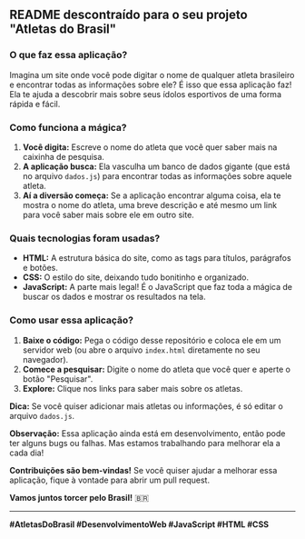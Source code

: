 ## **README descontraído para o seu projeto "Atletas do Brasil"**

### **O que faz essa aplicação?**

Imagina um site onde você pode digitar o nome de qualquer atleta brasileiro e encontrar todas as informações sobre ele? É isso que essa aplicação faz! Ela te ajuda a descobrir mais sobre seus ídolos esportivos de uma forma rápida e fácil.

### **Como funciona a mágica?**

1. **Você digita:** Escreve o nome do atleta que você quer saber mais na caixinha de pesquisa.
2. **A aplicação busca:** Ela vasculha um banco de dados gigante (que está no arquivo `dados.js`) para encontrar todas as informações sobre aquele atleta.
3. **Aí a diversão começa:** Se a aplicação encontrar alguma coisa, ela te mostra o nome do atleta, uma breve descrição e até mesmo um link para você saber mais sobre ele em outro site.

### **Quais tecnologias foram usadas?**

* **HTML:** A estrutura básica do site, como as tags para títulos, parágrafos e botões.
* **CSS:** O estilo do site, deixando tudo bonitinho e organizado.
* **JavaScript:** A parte mais legal! É o JavaScript que faz toda a mágica de buscar os dados e mostrar os resultados na tela.

### **Como usar essa aplicação?**

1. **Baixe o código:** Pega o código desse repositório e coloca ele em um servidor web (ou abre o arquivo `index.html` diretamente no seu navegador).
2. **Comece a pesquisar:** Digite o nome do atleta que você quer e aperte o botão "Pesquisar".
3. **Explore:** Clique nos links para saber mais sobre os atletas.

**Dica:** Se você quiser adicionar mais atletas ou informações, é só editar o arquivo `dados.js`.

**Observação:** Essa aplicação ainda está em desenvolvimento, então pode ter alguns bugs ou falhas. Mas estamos trabalhando para melhorar ela a cada dia!

**Contribuições são bem-vindas!** Se você quiser ajudar a melhorar essa aplicação, fique à vontade para abrir um pull request. 

**Vamos juntos torcer pelo Brasil!** 🇧🇷

---

**#AtletasDoBrasil #DesenvolvimentoWeb #JavaScript #HTML #CSS**
